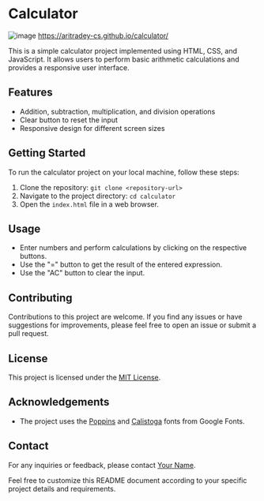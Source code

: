 # Calculator
![image](https://github.com/aritradey-CS/calculator/assets/81703791/630605b0-629b-46fa-84a7-92be0f2bd462)
https://aritradey-cs.github.io/calculator/

This is a simple calculator project implemented using HTML, CSS, and JavaScript. It allows users to perform basic arithmetic calculations and provides a responsive user interface.

## Features

- Addition, subtraction, multiplication, and division operations
- Clear button to reset the input
- Responsive design for different screen sizes

## Getting Started

To run the calculator project on your local machine, follow these steps:

1. Clone the repository: `git clone <repository-url>`
2. Navigate to the project directory: `cd calculator`
3. Open the `index.html` file in a web browser.

## Usage

- Enter numbers and perform calculations by clicking on the respective buttons.
- Use the "=" button to get the result of the entered expression.
- Use the "AC" button to clear the input.

## Contributing

Contributions to this project are welcome. If you find any issues or have suggestions for improvements, please feel free to open an issue or submit a pull request.

## License

This project is licensed under the [MIT License](LICENSE).

## Acknowledgements

- The project uses the [Poppins](https://fonts.google.com/specimen/Poppins) and [Calistoga](https://fonts.google.com/specimen/Calistoga) fonts from Google Fonts.

## Contact

For any inquiries or feedback, please contact [Your Name](mailto:your-email@example.com).

Feel free to customize this README document according to your specific project details and requirements.
